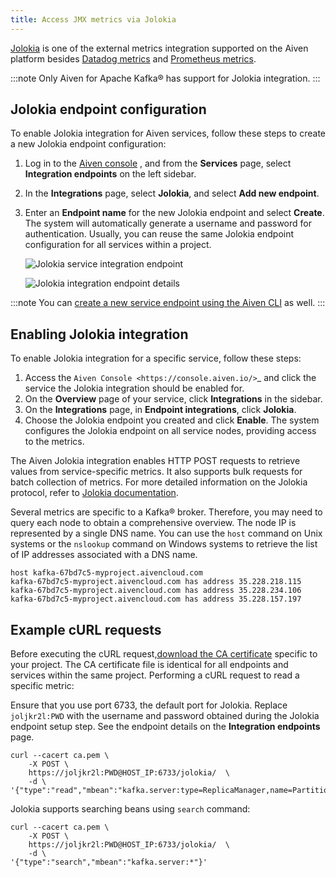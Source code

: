 ```yaml
---
title: Access JMX metrics via Jolokia
---
```


[Jolokia](https://jolokia.org/) is one of the external metrics integration supported on the Aiven platform besides [Datadog metrics](/docs/integrations/datadog/datadog-metrics) and [Prometheus metrics](/docs/platform/howto/integrations/prometheus-metrics).

:::note
Only Aiven for Apache Kafka® has support for Jolokia integration.
:::

## Jolokia endpoint configuration

To enable Jolokia integration for Aiven services, follow these steps to
create a new Jolokia endpoint configuration:

1.  Log in to the [Aiven console](https://console.aiven.io/) , and from
    the **Services** page, select **Integration endpoints** on the left
    sidebar.

1.  In the **Integrations** page, select **Jolokia**, and select
    **Add new endpoint**.

1.  Enter an **Endpoint name** for the new Jolokia endpoint and select
    **Create**. The system will automatically generate a username and
    password for authentication. Usually, you can reuse the same
    Jolokia endpoint configuration for all services within a project.

    ![Jolokia service integration endpoint](/images/integrations/jolokia-service-integration-image-1.png)

    ![Jolokia integration endpoint details](/images/integrations/jolokia-service-integration-image-2.png)

:::note
You can
[create a new service endpoint using the Aiven CLI](/docs/tools/cli/service/integration#avn_service_integration_endpoint_create) as well.
:::

## Enabling Jolokia integration

To enable Jolokia integration for a specific service, follow these
steps:

1. Access the `Aiven Console <https://console.aiven.io/>`_ and click the service
   the Jolokia integration should be enabled for.
1. On the **Overview** page of your service, click **Integrations** in the sidebar.
1. On the **Integrations** page, in **Endpoint integrations**, click **Jolokia**.
1. Choose the Jolokia endpoint you created and click **Enable**. The system configures
   the Jolokia endpoint on all service nodes, providing access to the metrics.

The Aiven Jolokia integration enables HTTP POST requests to retrieve
values from service-specific metrics. It also supports bulk requests for
batch collection of metrics. For more detailed information on the
Jolokia protocol, refer to [Jolokia
documentation](https://jolokia.org/reference/html/manual/jolokia_protocol.html).

Several metrics are specific to a Kafka® broker. Therefore, you may need
to query each node to obtain a comprehensive overview. The node IP is
represented by a single DNS name. You can use the `host` command on Unix
systems or the `nslookup` command on Windows systems to retrieve the
list of IP addresses associated with a DNS name.

```shell
host kafka-67bd7c5-myproject.aivencloud.com
kafka-67bd7c5-myproject.aivencloud.com has address 35.228.218.115
kafka-67bd7c5-myproject.aivencloud.com has address 35.228.234.106
kafka-67bd7c5-myproject.aivencloud.com has address 35.228.157.197
```

## Example cURL requests

Before executing the cURL
request,[download the CA certificate](/docs/platform/howto/download-ca-cert) specific
to your project. The CA certificate file is
identical for all endpoints and services within the same project.
Performing a cURL request to read a specific metric:

Ensure that you use port 6733, the default port for Jolokia. Replace
`joljkr2l:PWD` with the username and password obtained during the
Jolokia endpoint setup step. See the endpoint details on the
**Integration endpoints** page.

```shell
curl --cacert ca.pem \
    -X POST \
    https://joljkr2l:PWD@HOST_IP:6733/jolokia/  \
    -d \
'{"type":"read","mbean":"kafka.server:type=ReplicaManager,name=PartitionCount"}'
```

Jolokia supports searching beans using `search` command:

```shell
curl --cacert ca.pem \
    -X POST \
    https://joljkr2l:PWD@HOST_IP:6733/jolokia/  \
    -d \
'{"type":"search","mbean":"kafka.server:*"}'
```
